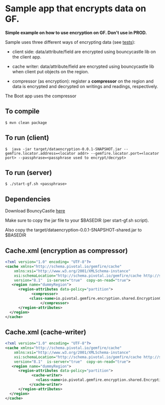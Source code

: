# Sample app that encrypts data on GF. 

**Simple example on how to use encryption on GF. Don't use in PROD.**

Sample uses three different ways of encrypting data (see [tests](src/test/java/io/pivotal/gemfire/encryption/DataEncryptionTest.java)):

- client side: data/attribute/field are encrypted using bouncycastle lib on the client app. 

- cache writer: data/attribute/field are encrypted using bouncycastle lib when client put objects on the region. 

- compressor (as encryption): register a **compressor** on the region and data is encrypted and decrypted on writings and readings, respectively. 


The Boot app uses the compressor 


## To compile

```
$ mvn clean package
```

## To run (client)

```
$  java -jar target/dataencryption-0.0.1-SNAPSHOT.jar --gemfire.locator.address=<locator addr> --gemfire.locator.port=<locator port> --passphrase=<passphrase used to encrypt/decrypt>
```

## To run (server)

```
$ ./start-gf.sh <passphrase>
```

## Dependencies

Download BouncyCastle [here](https://www.bouncycastle.org/download/bcprov-jdk15on-154.jar)

Make sure to copy the jar file to your $BASEDIR (per start-gf.sh script). 

Also copy the target/dataencryption-0.0.1-SNAPSHOT-shared.jar to $BASEDIR


## Cache.xml (encryption as compressor)

```xml
<?xml version="1.0" encoding= "UTF-8"?>
<cache xmlns="http://schema.pivotal.io/gemfire/cache"
    xmlns:xsi="http://www.w3.org/2001/XMLSchema-instance"
    xsi:schemaLocation="http://schema.pivotal.io/gemfire/cache http://schema.pivotal.io/gemfire/cache/cache-8.1.xsd"
    version="8.1"  is-server="true"  copy-on-read="true">
   <region name="dummyRegion">
      <region-attributes data-policy="partition">
            <compressor>
           <class-name>io.pivotal.gemfire.encryption.shared.EncryptionC</class-name>
                </compressor>
      </region-attributes>
  </region>
</cache>
```

## Cache.xml (cache-writer)

```xml
<?xml version="1.0" encoding= "UTF-8"?>
<cache xmlns="http://schema.pivotal.io/gemfire/cache"
    xmlns:xsi="http://www.w3.org/2001/XMLSchema-instance"
    xsi:schemaLocation="http://schema.pivotal.io/gemfire/cache http://schema.pivotal.io/gemfire/cache/cache-8.1.xsd"
    version="8.1"  is-server="true"  copy-on-read="true">
   <region name="dummyRegion">
      <region-attributes data-policy="partition">
            <cache-writer>
              <class-name>io.pivotal.gemfire.encryption.shared.EncryptionWriter</class-name>
           </cache-writer>
      </region-attributes>
  </region>
</cache>
```